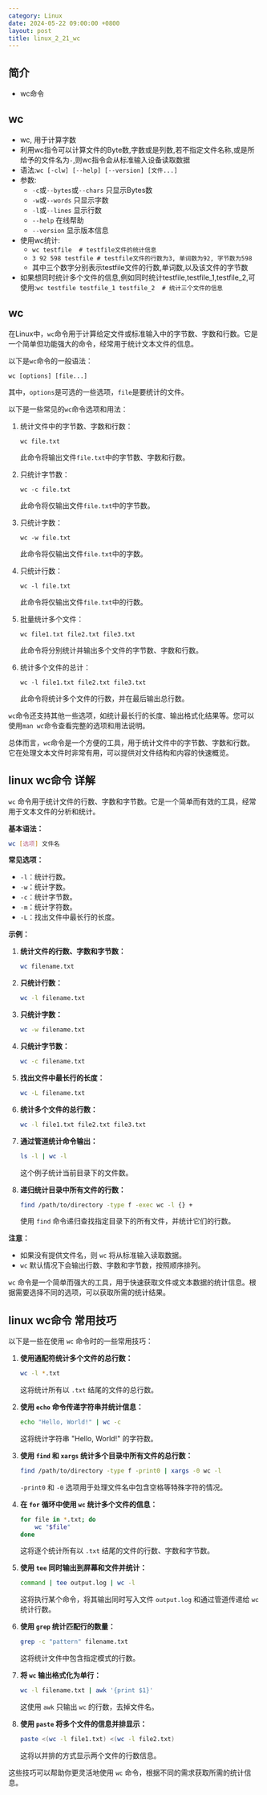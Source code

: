 ```yaml
---
category: Linux
date: 2024-05-22 09:00:00 +0800
layout: post
title: linux_2_21_wc
---
```

## 简介

+ wc命令

## wc  

+ wc, 用于计算字数
+ 利用wc指令可以计算文件的Byte数,字数或是列数,若不指定文件名称,或是所给予的文件名为`-`,则wc指令会从标准输入设备读取数据
+ 语法:`wc [-clw] [--help] [--version] [文件...]`
+ 参数:
  + `-c`或`--bytes`或`--chars` 只显示Bytes数
  + `-w`或`--words` 只显示字数
  + `-l`或`--lines` 显示行数
  + `--help` 在线帮助
  + `--version` 显示版本信息
+ 使用wc统计:
  + `wc testfile  # testfile文件的统计信息`
  + `3 92 598 testfile # testfile文件的行数为3, 单词数为92, 字节数为598`
  + 其中三个数字分别表示testfile文件的行数,单词数,以及该文件的字节数
+ 如果想同时统计多个文件的信息,例如同时统计testfile,testfile_1,testfile_2,可使用:`wc testfile testfile_1 testfile_2  # 统计三个文件的信息`

## wc

<!-- + `wc`,命令用于计算字数
+ 利用`wc`指令我们可以计算文件的Byte数，字数，或者是列数，如果不指定文件名称，或者是所给的文件名为`"-"`，则wc指令会从标准如入设备读取数据
+ 语法：`wc [-clw][--help][--version][files...]`
+ 参数：
  + `-c, -bytes, --chars`：只显示Bytes数
  + `-l， --lines`：显示行数
  + `-w, --words`：只显示字数
+ 查看某个目录下的文件数：`ls -l | grep "-" | wc -l` -->

在Linux中，`wc`命令用于计算给定文件或标准输入中的字节数、字数和行数。它是一个简单但功能强大的命令，经常用于统计文本文件的信息。

以下是`wc`命令的一般语法：

```
wc [options] [file...]
```

其中，`options`是可选的一些选项，`file`是要统计的文件。

以下是一些常见的`wc`命令选项和用法：

1. 统计文件中的字节数、字数和行数：
   ```
   wc file.txt
   ```

   此命令将输出文件`file.txt`中的字节数、字数和行数。

2. 只统计字节数：
   ```
   wc -c file.txt
   ```

   此命令将仅输出文件`file.txt`中的字节数。

3. 只统计字数：
   ```
   wc -w file.txt
   ```

   此命令将仅输出文件`file.txt`中的字数。

4. 只统计行数：
   ```
   wc -l file.txt
   ```

   此命令将仅输出文件`file.txt`中的行数。

5. 批量统计多个文件：
   ```
   wc file1.txt file2.txt file3.txt
   ```

   此命令将分别统计并输出多个文件的字节数、字数和行数。

6. 统计多个文件的总计：
   ```
   wc -l file1.txt file2.txt file3.txt
   ```

   此命令将统计多个文件的行数，并在最后输出总行数。

`wc`命令还支持其他一些选项，如统计最长行的长度、输出格式化结果等。您可以使用`man wc`命令查看完整的选项和用法说明。

总体而言，`wc`命令是一个方便的工具，用于统计文件中的字节数、字数和行数。它在处理文本文件时非常有用，可以提供对文件结构和内容的快速概览。

## linux wc命令 详解

`wc` 命令用于统计文件的行数、字数和字节数。它是一个简单而有效的工具，经常用于文本文件的分析和统计。

**基本语法：**
```bash
wc [选项] 文件名
```

**常见选项：**
- `-l`：统计行数。
- `-w`：统计字数。
- `-c`：统计字节数。
- `-m`：统计字符数。
- `-L`：找出文件中最长行的长度。

**示例：**
1. **统计文件的行数、字数和字节数：**
   ```bash
   wc filename.txt
   ```

2. **只统计行数：**
   ```bash
   wc -l filename.txt
   ```

3. **只统计字数：**
   ```bash
   wc -w filename.txt
   ```

4. **只统计字节数：**
   ```bash
   wc -c filename.txt
   ```

5. **找出文件中最长行的长度：**
   ```bash
   wc -L filename.txt
   ```

6. **统计多个文件的总行数：**
   ```bash
   wc -l file1.txt file2.txt file3.txt
   ```

7. **通过管道统计命令输出：**
   ```bash
   ls -l | wc -l
   ```
   这个例子统计当前目录下的文件数。

8. **递归统计目录中所有文件的行数：**
   ```bash
   find /path/to/directory -type f -exec wc -l {} +
   ```
   使用 `find` 命令递归查找指定目录下的所有文件，并统计它们的行数。

**注意：**
- 如果没有提供文件名，则 `wc` 将从标准输入读取数据。
- `wc` 默认情况下会输出行数、字数和字节数，按照顺序排列。

`wc` 命令是一个简单而强大的工具，用于快速获取文件或文本数据的统计信息。根据需要选择不同的选项，可以获取所需的统计结果。

## linux wc命令 常用技巧

以下是一些在使用 `wc` 命令时的一些常用技巧：

1. **使用通配符统计多个文件的总行数：**
   ```bash
   wc -l *.txt
   ```
   这将统计所有以 `.txt` 结尾的文件的总行数。

2. **使用 `echo` 命令传递字符串并统计信息：**
   ```bash
   echo "Hello, World!" | wc -c
   ```
   这将统计字符串 "Hello, World!" 的字符数。

3. **使用 `find` 和 `xargs` 统计多个目录中所有文件的总行数：**
   ```bash
   find /path/to/directory -type f -print0 | xargs -0 wc -l
   ```
   `-print0` 和 `-0` 选项用于处理文件名中包含空格等特殊字符的情况。

4. **在 `for` 循环中使用 `wc` 统计多个文件的信息：**
   ```bash
   for file in *.txt; do
       wc "$file"
   done
   ```
   这将逐个统计所有以 `.txt` 结尾的文件的行数、字数和字节数。

5. **使用 `tee` 同时输出到屏幕和文件并统计：**
   ```bash
   command | tee output.log | wc -l
   ```
   这将执行某个命令，将其输出同时写入文件 `output.log` 和通过管道传递给 `wc` 统计行数。

6. **使用 `grep` 统计匹配行的数量：**
   ```bash
   grep -c "pattern" filename.txt
   ```
   这将统计文件中包含指定模式的行数。

7. **将 `wc` 输出格式化为单行：**
   ```bash
   wc -l filename.txt | awk '{print $1}'
   ```
   这使用 `awk` 只输出 `wc` 的行数，去掉文件名。

8. **使用 `paste` 将多个文件的信息并排显示：**
   ```bash
   paste <(wc -l file1.txt) <(wc -l file2.txt)
   ```
   这将以并排的方式显示两个文件的行数信息。

这些技巧可以帮助你更灵活地使用 `wc` 命令，根据不同的需求获取所需的统计信息。